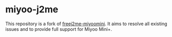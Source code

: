 # miyoo-j2me
This repository is a fork of [freej2me-miyoomini](https://github.com/aweigit/freej2me-miyoomini). It aims to resolve all existing issues and to provide full support for Miyoo Mini+.
